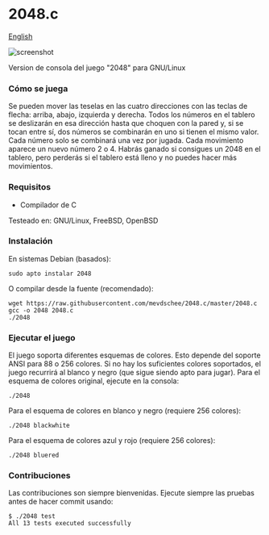2048.c
======

[English](README.md)

![screenshot](screenshot.png)

Version de consola del juego "2048" para GNU/Linux

### Cómo se juega

Se pueden mover las teselas en las cuatro direcciones con las teclas de flecha: arriba, abajo, izquierda y derecha. Todos los números en el tablero se deslizarán en esa dirección hasta que choquen con la pared y, si se tocan entre sí, dos números se combinarán en uno si tienen el mismo valor. Cada número solo se combinará una vez por jugada. Cada movimiento aparece un nuevo número 2 o 4. Habrás ganado si consigues un 2048 en el tablero, pero perderás si el tablero está lleno y no puedes hacer más movimientos.

### Requisitos

- Compilador de C

Testeado en: GNU/Linux, FreeBSD, OpenBSD

### Instalación

En sistemas Debian (basados):

```
sudo apto instalar 2048
```

O compilar desde la fuente (recomendado):

```
wget https://raw.githubusercontent.com/mevdschee/2048.c/master/2048.c
gcc -o 2048 2048.c
./2048
```

### Ejecutar el juego

El juego soporta diferentes esquemas de colores. Esto depende del soporte ANSI para 88 o 256 colores. Si no hay los suficientes colores soportados, el juego recurrirá al blanco y negro (que sigue siendo apto para jugar). Para el esquema de colores original, ejecute en la consola:

```
./2048
```
Para el esquema de colores en blanco y negro (requiere 256 colores):

```
./2048 blackwhite
```

Para el esquema de colores azul y rojo (requiere 256 colores):

```
./2048 bluered
```

### Contribuciones

Las contribuciones son siempre bienvenidas. Ejecute siempre las pruebas antes de hacer commit usando:

```
$ ./2048 test
All 13 tests executed successfully
```
